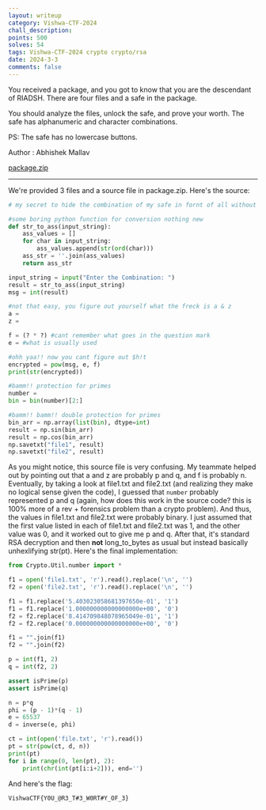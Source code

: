 ```yaml
---
layout: writeup
category: Vishwa-CTF-2024
chall_description:
points: 500
solves: 54
tags: Vishwa-CTF-2024 crypto crypto/rsa
date: 2024-3-3
comments: false
---
```


You received a package, and you got to know that you are the descendant of RIADSH. There are four files and a safe in the package.

You should analyze the files, unlock the safe, and prove your worth. The safe has alphanumeric and character combinations.

PS: The safe has no lowercase buttons.

Author : Abhishek Mallav

[package.zip](https://github.com/Nightxade/ctf-writeups/blob/master/assets/CTFs/Vishwa-CTF-2024/package.zip)  

---

We're provided 3 files and a source file in package.zip. Here's the source:  

```py
# my secret to hide the combination of my safe in fornt of all without anyone getting a clue what it is ;)

#some boring python function for conversion nothing new
def str_to_ass(input_string):
    ass_values = []
    for char in input_string:
        ass_values.append(str(ord(char)))
    ass_str = ''.join(ass_values)
    return ass_str

input_string = input("Enter the Combination: ")
result = str_to_ass(input_string)
msg = int(result)

#not that easy, you figure out yourself what the freck is a & z
a = 
z = 

f = (? * ?) #cant remember what goes in the question mark
e = #what is usually used

#ohh yaa!! now you cant figure out $h!t
encrypted = pow(msg, e, f)
print(str(encrypted))

#bamm!! protection for primes
number = 
bin = bin(number)[2:]

#bamm!! bamm!! double protection for primes
bin_arr = np.array(list(bin), dtype=int)
result = np.sin(bin_arr)
result = np.cos(bin_arr)
np.savetxt("file1", result)
np.savetxt("file2", result)

```

As you might notice, this source file is very confusing. My teammate helped out by pointing out that a and z are probably p and q, and f is probably n. Eventually, by taking a look at file1.txt and file2.txt (and realizing they make no logical sense given the code), I guessed that `number` probably represented p and q (again, how does this work in the source code? this is 100% more of a rev + forensics problem than a crypto problem). And thus, the values in file1.txt and file2.txt were probably binary. I just assumed that the first value listed in each of file1.txt and file2.txt was 1, and the other value was 0, and it worked out to give me p and q. After that, it's standard RSA decryption and then **not** long_to_bytes as usual but instead basically unhexlifying str(pt). Here's the final implementation:  

```py
from Crypto.Util.number import *

f1 = open('file1.txt', 'r').read().replace('\n', '')
f2 = open('file2.txt', 'r').read().replace('\n', '')

f1 = f1.replace('5.403023058681397650e-01', '1')
f1 = f1.replace('1.000000000000000000e+00', '0')
f2 = f2.replace('8.414709848078965049e-01', '1')
f2 = f2.replace('0.000000000000000000e+00', '0')

f1 = "".join(f1)
f2 = "".join(f2)

p = int(f1, 2)
q = int(f2, 2)

assert isPrime(p)
assert isPrime(q)

n = p*q
phi = (p - 1)*(q - 1)
e = 65537
d = inverse(e, phi)

ct = int(open('file.txt', 'r').read())
pt = str(pow(ct, d, n))
print(pt)
for i in range(0, len(pt), 2):
    print(chr(int(pt[i:i+2])), end='')
```

And here's the flag:  

    VishwaCTF{Y0U_@R3_T#3_W0RT#Y_OF_3}